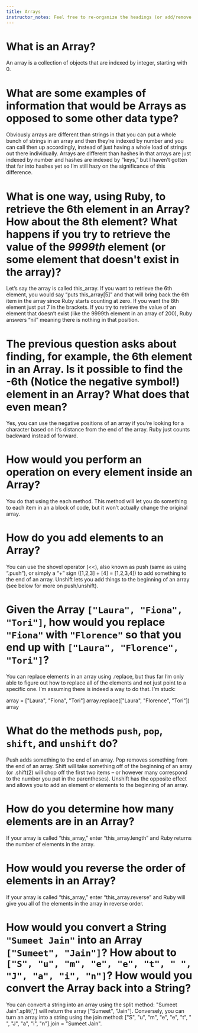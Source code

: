 ```yaml
---
title: Arrays
instructor_notes: Feel free to re-organize the headings (or add/remove headings) below. We included the headings for your benefit, but it's 100% fine if you want to write your responses in some different structure.
---
```


# What is an Array?

An array is a collection of objects that are indexed by integer, starting with 0.

# What are some examples of information that would be Arrays as opposed to some other data type?

Obviously arrays are different than strings in that you can put a whole bunch of strings in an array and then they’re indexed by number and you can call then up accordingly, instead of just having a whole load of strings out there individually. Arrays are different than hashes in that arrays are just indexed by number and hashes are indexed by “keys,” but I haven’t gotten that far into hashes yet so I’m still hazy on the significance of this difference. 

# What is one way, using Ruby, to retrieve the 6th element in an Array? How about the 8th element? What happens if you try to retrieve the value of the _9999th_ element (or some element that doesn't exist in the array)?

Let’s say the array is called this_array. If you want to retrieve the 6th element, you would say “puts this_array[5]” and that will bring back the 6th item in the array since Ruby starts counting at zero. If you want the 8th element just put 7 in the brackets. If you try to retrieve the value of an element that doesn’t exist (like the 9999th element in an array of 200), Ruby answers “nil” meaning there is nothing in that position.

# The previous question asks about finding, for example, the 6th element in an Array. Is it possible to find the **-6th** (Notice the negative symbol!) element in an Array? What does that even mean?

Yes, you can use the negative positions of an array if you’re looking for a character based on it’s distance from the end of the array. Ruby just counts backward instead of forward. 

# How would you perform an operation on every element inside an Array?

You do that using the each method. This method will let you do something to each item in an a block of code, but it won’t actually change the original array.

# How do you add elements to an Array?

You can use the shovel operator (<<), also known as push (same as using “.push”), or simply a “+” sign ([1,2,3] + [4] = [1,2,3,4])  to add something to the end of an array. Unshift lets you add things to the beginning of an array (see below for more on push/unshift).

# Given the Array `["Laura", "Fiona", "Tori"]`, how would you replace `"Fiona"` with `"Florence"` so that you end up with `["Laura", "Florence", "Tori"]`?

You can replace elements in an array using .replace, but thus far I’m only able to figure out how to replace all of the elements and not just point to a specific one. I’m assuming there is indeed a way to do that. I’m stuck:

array = ["Laura", "Fiona", "Tori"]
array.replace(["Laura", "Florence", "Tori"]) 
array

# What do the methods `push`, `pop`, `shift`, and `unshift` do?

Push adds something to the end of an array. Pop removes something from the end of an array. Shift will take something off of the beginning of an array (or .shift(2) will chop off the first two items – or however many correspond to the number you put in the parentheses). Unshift has the opposite effect and allows you to add an element or elements to the beginning of an array.

# How do you determine how many elements are in an Array?

If your array is called “this_array,” enter “this_array.length” and Ruby returns the number of elements in the array.

# How would you reverse the order of elements in an Array?

If your array is called “this_array,” enter “this_array.reverse” and Ruby will give you all of the elements in the array in reverse order.

# How would you convert a String `"Sumeet Jain"` into an Array `["Sumeet", "Jain"]`? How about to `["S", "u", "m", "e", "e", "t", " ", "J", "a", "i", "n"]`? How would you convert the Array back into a String?

You can convert a string into an array using the split method:  "Sumeet Jain".split(',') will return the array ["Sumeet", "Jain"]. Conversely, you can turn an array into a string using the join method:  ["S", "u", "m", "e", "e", "t", " ", "J", "a", "i", "n"].join = "Sumeet Jain".